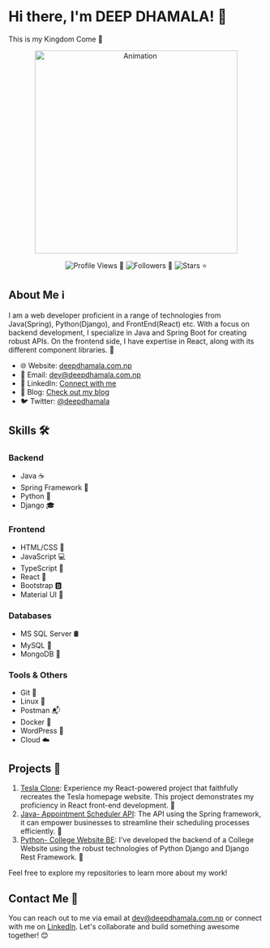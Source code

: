 <!-- Header -->
# Hi there, I'm DEEP DHAMALA! 👋

This is my Kingdom Come 🏰

<!-- Animation -->
<!-- Replace `https://media.giphy.com/media/ZVik7pBtu9dNS/giphy.gif` with an actual animation link -->
<p align="center">
  <img src="https://media.giphy.com/media/ZVik7pBtu9dNS/giphy.gif" alt="Animation" width="400px">
</p>

<!-- Metrics -->
<p align="center">
  <img src="https://komarev.com/ghpvc/?username=yourusername&color=green" alt="Profile Views"> 🌟
  <img src="https://img.shields.io/github/followers/yourusername?label=Followers&style=social" alt="Followers"> 👥
  <img src="https://img.shields.io/github/stars/yourusername?label=Stars&style=social" alt="Stars"> ⭐
</p>

<!-- About Me -->
## About Me ℹ️

I am a web developer proficient in a range of technologies from Java(Spring), Python(Django), and FrontEnd(React) etc. With a focus on backend development, I specialize in Java and Spring Boot for creating robust APIs. On the frontend side, I have expertise in React, along with its different component libraries. 🚀

- 🌐 Website: [deepdhamala.com.np](https://deepdhamala.com.np)  
- 📧 Email: dev@deepdhamala.com.np  
- 🔗 LinkedIn: [Connect with me](https://www.linkedin.com/in/deep-dhamala-572754294/)
- 📝 Blog: [Check out my blog](https://blog.deepdhamala.com.np)  
- 🐦 Twitter: [@deepdhamala](https://x.com/dhamala_deep)

<!-- Skills -->
## Skills 🛠️

### Backend
- Java ☕
- Spring Framework 🌸
- Python 🐍
- Django 🎓

### Frontend
- HTML/CSS 🎨
- JavaScript 💻
- TypeScript 📘
- React 🚀
- Bootstrap 🅱️
- Material UI 🎨

### Databases
- MS SQL Server 🛢️
- MySQL 🐬
- MongoDB 🍃

### Tools & Others
- Git 🌳
- Linux 🐧
- Postman 📬
- Docker 🐳
- WordPress 📝
- Cloud ☁️

<!-- Projects -->
## Projects 🌟

1. [Tesla Clone]([link/to/project1](https://deepdhamala.github.io/tesla-clone-display/)): Experience my React-powered project that faithfully recreates the Tesla homepage website. This project demonstrates my proficiency in React front-end development. 🚗
2. [Java- Appointment Scheduler API]([link/to/project2](https://github.com/DeepDhamala/appointment-api)): The API using the Spring framework, it can empower businesses to streamline their scheduling processes efficiently. 📅
3. [Python- College Website BE]([link/to/project3](https://github.com/DeepDhamala/college-api)): I've developed the backend of a College Website using the robust technologies of Python Django and Django Rest Framework. 🏫

Feel free to explore my repositories to learn more about my work!

<!-- Contact Me -->
## Contact Me 📧

You can reach out to me via email at [dev@deepdhamala.com.np](mailto:dev@deepdhamala.com.np) or connect with me on [LinkedIn](https://www.linkedin.com/in/deep-dhamala-572754294/). Let's collaborate and build something awesome together! 😊
